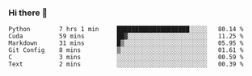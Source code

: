 ### Hi there 👋

<!--START_SECTION:waka-->

```text
Python        7 hrs 1 min     ████████████████████░░░░░   80.14 %
Cuda          59 mins         ██▓░░░░░░░░░░░░░░░░░░░░░░   11.25 %
Markdown      31 mins         █▒░░░░░░░░░░░░░░░░░░░░░░░   05.95 %
Git Config    8 mins          ▒░░░░░░░░░░░░░░░░░░░░░░░░   01.61 %
C             3 mins          ░░░░░░░░░░░░░░░░░░░░░░░░░   00.59 %
Text          2 mins          ░░░░░░░░░░░░░░░░░░░░░░░░░   00.39 %
```

<!--END_SECTION:waka-->
